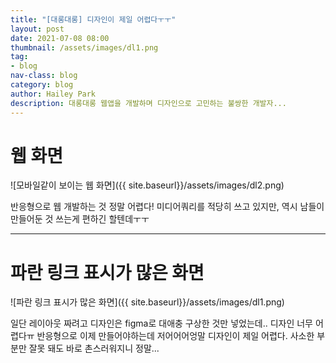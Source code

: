 ```yaml
---
title: "[대롱대롱] 디자인이 제일 어렵다ㅜㅜ"
layout: post
date: 2021-07-08 08:00
thumbnail: /assets/images/dl1.png
tag:
- blog
nav-class: blog
category: blog
author: Hailey Park
description: 대롱대롱 웹앱을 개발하며 디자인으로 고민하는 불쌍한 개발자...
---
```


# 웹 화면
![모바일같이 보이는 웹 화면]({{ site.baseurl}}/assets/images/dl2.png)   

반응형으로 웹 개발하는 것 정말 어렵다! 미디어쿼리를 적당히 쓰고 있지만, 역시 남들이 만들어둔 것 쓰는게 편하긴 할텐데ㅜㅜ 

-------------------------

# 파란 링크 표시가 많은 화면
![파란 링크 표시가 많은 화면]({{ site.baseurl}}/assets/images/dl1.png)

일단 레이아웃 짜려고 디자인은 figma로 대애충 구상한 것만 넣었는데.. 디자인 너무 어렵다ㅠ 반응형으로 이제 만들어야하는데 저어어어엉말 디자인이 제일 어렵다. 사소한 부분만 잘못 돼도 바로 촌스러워지니 정말...